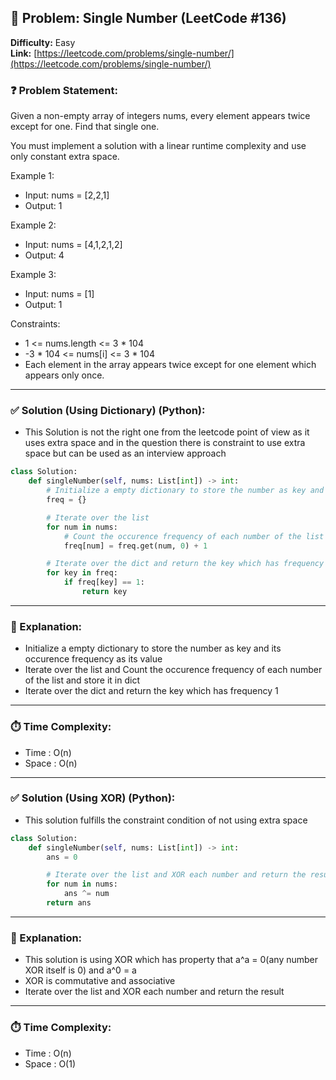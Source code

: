 
## 🧠 Problem: Single Number (LeetCode #136)
**Difficulty:** Easy  
**Link:** [https://leetcode.com/problems/single-number/](https://leetcode.com/problems/single-number/)


### ❓ Problem Statement:
Given a non-empty array of integers nums, every element appears twice except for one. Find that single one.

You must implement a solution with a linear runtime complexity and use only constant extra space.

 

Example 1:

- Input: nums = [2,2,1]
- Output: 1

Example 2:

- Input: nums = [4,1,2,1,2]
- Output: 4

Example 3:

- Input: nums = [1]
- Output: 1


Constraints:

- 1 <= nums.length <= 3 * 104
- -3 * 104 <= nums[i] <= 3 * 104
- Each element in the array appears twice except for one element which appears only once.
  
---

### ✅ Solution (Using Dictionary) (Python):
- This Solution is not the right one from the leetcode point of view as it uses extra space and in the question there is constraint to use extra space but can be used as an interview approach
```python
class Solution:
    def singleNumber(self, nums: List[int]) -> int:
        # Initialize a empty dictionary to store the number as key and its occurence frequency as its value 
        freq = {}

        # Iterate over the list
        for num in nums:
            # Count the occurence frequency of each number of the list and store it in dict
            freq[num] = freq.get(num, 0) + 1

        # Iterate over the dict and return the key which has frequency 1
        for key in freq:
            if freq[key] == 1:
                return key
```

---

### 🧠 Explanation:

- Initialize a empty dictionary to store the number as key and its occurence frequency as its value 
- Iterate over the list and Count the occurence frequency of each number of the list and store it in dict
- Iterate over the dict and return the key which has frequency 1

---

### ⏱️ Time Complexity:

- Time : O(n)
- Space : O(n)

---

### ✅ Solution (Using XOR) (Python):
- This solution fulfills the constraint condition of not using extra space

```python
class Solution:
    def singleNumber(self, nums: List[int]) -> int:
        ans = 0

        # Iterate over the list and XOR each number and return the result
        for num in nums:
            ans ^= num
        return ans
```

---

### 🧠 Explanation:

- This solution is using XOR which has property that a^a = 0(any number XOR itself is 0) and a^0 = a
- XOR is commutative and associative
- Iterate over the list and XOR each number and return the result

---

### ⏱️ Time Complexity:

- Time : O(n)
- Space : O(1)
